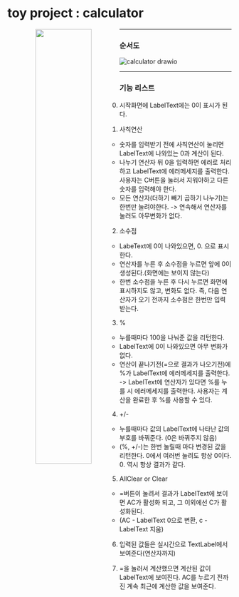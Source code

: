 # toy project : calculator
<p align="center">
  <img src="https://github.com/Wildcatts/calculator/assets/104709955/41cb561b-9920-4817-ba80-5dda90382b52" width="50%" style="float:left">
</p>

---
### 순서도
![calculator drawio](https://github.com/Wildcatts/calculator/assets/104709955/ed6695ef-ed83-436c-9ef4-1667ea2074f1)

---
### 기능 리스트
0. 시작화면에 LabelText에는 0이 표시가 된다.

1. 사칙연산
	- 숫자를 입력받기 전에 사칙연산이 눌리면 LabelText에 나와있는 0과 계산이 된다.
	- 나누기 연산자 뒤 0을 입력하면 에러로 처리하고 LabelText에 에러메세지를 출력한다. 사용자는 C버튼을 눌러서 지워야하고 다른 숫자를 입력해야 한다.
	- 모든 연산자(더하기 빼기 곱하기 나누기)는 한번만 눌려야한다. -> 연속해서 연산자를 눌러도 아무변화가 없다.

2. 소수점 
	- LabeText에 0이 나와있으면, 0. 으로 표시한다. 
	- 연산자를 누른 후 소수점을 누르면 앞에 0이 생성된다.(화면에는 보이지 않는다)
	- 한번 소수점을 누른 후 다시 누르면 화면에 표시하지도 않고, 변화도 없다. 즉, 다음 연산자가 오기 전까지 소수점은 한번만 입력 받는다.

3. % 
	- 누를때마다 100을 나눠준 값을 리턴한다. 
	- LabelText에 0이 나와있으면 아무 변화가 없다.
	- 연산이 끝나기전(=으로 결과가 나오기전)에 %가 LabelText에 에러메세지를 출력한다. 
	-> LabelText에 연산자가 있다면 %를 누를 시 에러메세지를 출력한다. 사용자는 계산을 완료한 후 %를 사용할 수 있다.
	
4. +/- 
	- 누를때마다 값의 LabelText에 나타난 값의 부호를 바꿔준다. (0은 바꿔주지 않음)
	- (%, +/-)는 한번 눌릴때 마다 변경된 값을 리턴한다. 0에서 여러번 눌려도 항상 0이다. 0. 역시 항상 결과가 같다.

5. AllClear or Clear  
	- =버튼이 눌려서 결과가 LabelText에 보이면 AC가 활성화 되고, 그 이외에선 C가 활성화된다.
	- (AC - LabelText 0으로 변환, c - LabelText 지움)

6. 입력된 값들은 실시간으로 TextLabel에서 보여준다(연산자까지)

7. =을 눌러서 계산했으면 계산된 값이 LabelText에 보여진다. AC를 누르기 전까진 계속 최근에 계산한 값을 보여준다. 
